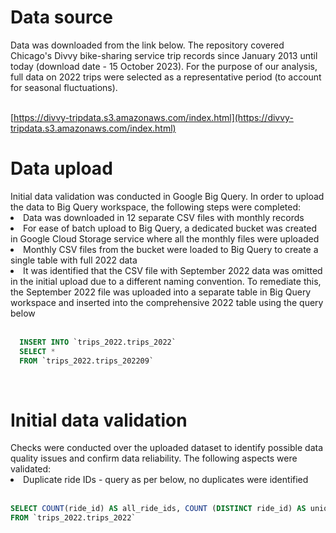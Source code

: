 <h1>Data source</h1>
Data was downloaded from the link below. The repository covered Chicago's Divvy bike-sharing service trip records since January 2013 until today (download date - 15 October 2023). For the purpose of our analysis, full data on 2022 trips were selected as a representative period (to account for seasonal fluctuations).<br>
<br>

[https://divvy-tripdata.s3.amazonaws.com/index.html](https://divvy-tripdata.s3.amazonaws.com/index.html)
<br>
<h1>Data upload</h1>
Initial data validation was conducted in Google Big Query. In order to upload the data to Big Query workspace, the following steps were completed:
  <li>Data was downloaded in 12 separate CSV files with monthly records</li>
  <li>For ease of batch upload to Big Query, a dedicated bucket was created in Google Cloud Storage service where all the monthly files were uploaded</li>
  <li>Monthly CSV files from the bucket were loaded to Big Query to create a single table with full 2022 data</li>
  <li>It was identified that the CSV file with September 2022 data was omitted in the initial upload due to a different naming convention. To remediate this, the September 2022 file was uploaded into a separate table in Big Query workspace and inserted into the comprehensive 2022 table using the query below</li>
<br>

```sql
  INSERT INTO `trips_2022.trips_2022`
  SELECT *
  FROM `trips_2022.trips_202209`
```

<br>
<h1>Initial data validation</h1>
Checks were conducted over the uploaded dataset to identify possible data quality issues and confirm data reliability.
The following aspects were validated:
  <li>Duplicate ride IDs - query as per below, no duplicates were identified</li>
<br>

```sql
SELECT COUNT(ride_id) AS all_ride_ids, COUNT (DISTINCT ride_id) AS unique_ride_ids
FROM `trips_2022.trips_2022`
```
